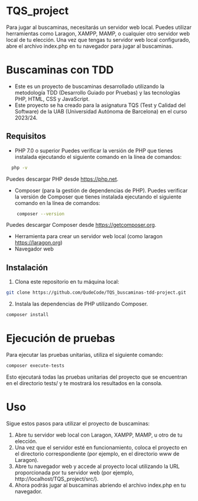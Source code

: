 # TQS_project

Para jugar al buscaminas, necesitarás un servidor web local. Puedes utilizar herramientas como Laragon, XAMPP, MAMP, o cualquier otro servidor web local de tu elección. Una vez que tengas tu servidor web local configurado, abre el archivo index.php en tu navegador para jugar al buscaminas.

# Buscaminas con TDD

- Este es un proyecto de buscaminas desarrollado utilizando la metodología TDD (Desarrollo Guiado por Pruebas) y las tecnologías PHP, HTML, CSS y JavaScript. 
- Este proyecto se ha creado para la asignatura TQS (Test y Calidad del Software) de la UAB (Universidad Autónoma de Barcelona) en el curso 2023/24.

## Requisitos

- PHP 7.0 o superior
Puedes verificar la versión de PHP que tienes instalada ejecutando el siguiente comando en la línea de comandos:
```bash
  php -v
```
Puedes descargar PHP desde https://php.net.
- Composer (para la gestión de dependencias de PHP). Puedes verificar la versión de Composer que tienes instalada ejecutando el siguiente comando en la línea de comandos:
```bash
    composer --version
```
Puedes descargar Composer desde https://getcomposer.org.
- Herramienta para crear un servidor web local (como laragon https://laragon.org)
- Navegador web 

## Instalación

1. Clona este repositorio en tu máquina local:

```bash
git clone https://github.com/QudeCode/TQS_buscaminas-tdd-project.git
```

2. Instala las dependencias de PHP utilizando Composer.
```bash
composer install
```
# Ejecución de pruebas
Para ejecutar las pruebas unitarias, utiliza el siguiente comando:
```bash
composer execute-tests
```
Esto ejecutará todas las pruebas unitarias del proyecto que se encuentran en el directorio tests/ y te mostrará los resultados en la consola.

# Uso
Sigue estos pasos para utilizar el proyecto de buscaminas:

1. Abre tu servidor web local con Laragon, XAMPP, MAMP, u otro de tu elección.
2. Una vez que el servidor esté en funcionamiento, coloca el proyecto en el directorio correspondiente (por ejemplo, en el directorio www de Laragon).
3. Abre tu navegador web y accede al proyecto local utilizando la URL proporcionada por tu servidor web (por ejemplo, http://localhost/TQS_project/src/).
4. Ahora podrás jugar al buscaminas abriendo el archivo index.php en tu navegador.
